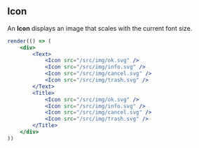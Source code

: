 ## Icon

[wiki]: /wiki/modules/_components_typography_icon_.html

An **Icon** displays an image that scales with the current font size.

```jsx
render(() => (
	<div>
		<Text>
			<Icon src="/src/img/ok.svg" />
			<Icon src="/src/img/info.svg" />
			<Icon src="/src/img/cancel.svg" />
			<Icon src="/src/img/trash.svg" />
		</Text>
		<Title>
			<Icon src="/src/img/ok.svg" />
			<Icon src="/src/img/info.svg" />
			<Icon src="/src/img/cancel.svg" />
			<Icon src="/src/img/trash.svg" />
		</Title>
	</div>
))
```

